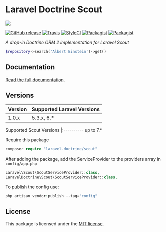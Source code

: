 # Laravel Doctrine Scout

<img src="https://cloud.githubusercontent.com/assets/7728097/18224341/32631f7e-71d2-11e6-9092-e97a647c9a8b.jpg"/>

[![GitHub release](https://img.shields.io/github/release/laravel-doctrine/scout.svg?style=flat-square)](https://packagist.org/packages/laravel-doctrine/scout)
[![Travis](https://img.shields.io/travis/laravel-doctrine/scout.svg?style=flat-square)](https://travis-ci.org/laravel-doctrine/scout)
[![StyleCI](https://styleci.io/repos/66964312/shield)](https://styleci.io/repos/66964312)
[![Packagist](https://img.shields.io/packagist/dm/laravel-doctrine/scout.svg?style=flat-square)](https://packagist.org/packages/laravel-doctrine/scout)
[![Packagist](https://img.shields.io/packagist/dt/laravel-doctrine/scout.svg?style=flat-square)](https://packagist.org/packages/laravel-doctrine/scout)

*A drop-in Doctrine ORM 2 implementation for Laravel Scout*

```php
$repository->search('Albert Einstein')->get()
```

## Documentation

[Read the full documentation](http://www.laraveldoctrine.org/docs/current/scout).

## Versions

Version | Supported Laravel Versions
:---------|:----------
1.0.x | 5.3.x, 6.*

Supported Scout Versions
|:----------
 up to 7.*

Require this package  

```php
composer require "laravel-doctrine/scout"
```

After adding the package, add the ServiceProvider to the providers array in `config/app.php`

```php
Laravel\Scout\ScoutServiceProvider::class,
LaravelDoctrine\Scout\ScoutServiceProvider::class,
```

To publish the config use:

```php
php artisan vendor:publish --tag="config"
```

## License

This package is licensed under the [MIT license](https://github.com/laravel-doctrine/scout/blob/master/LICENSE).
